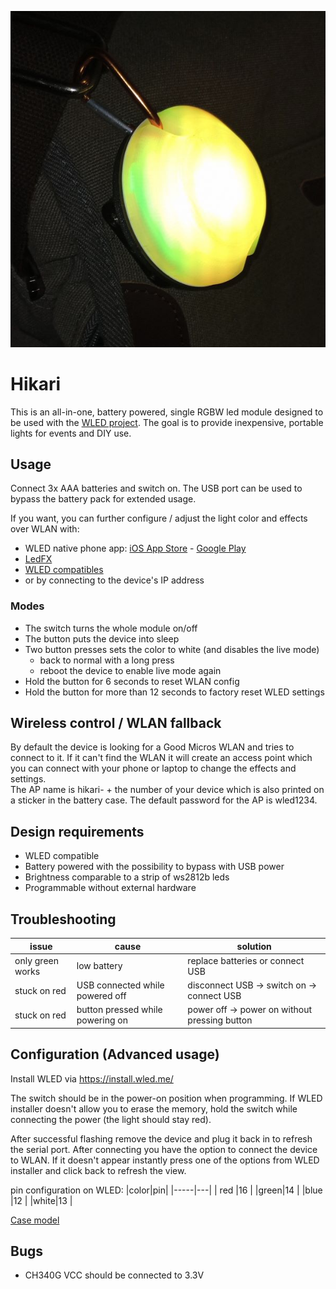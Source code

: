![badge](output/hikari.jpg)

# Hikari
This is an all-in-one, battery powered, single RGBW led module designed to be used with the [WLED project](https://wled.me).
The goal is to provide inexpensive, portable lights for events and DIY use.

## Usage
Connect 3x AAA batteries and switch on. The USB port can be used to bypass the battery pack for extended usage.

If you want, you can further configure / adjust the light color and effects over WLAN with:
* WLED native phone app: [iOS App Store](https://apps.apple.com/us/app/wled-native/id6446207239) - [Google Play](https://play.google.com/store/apps/details?id=ca.cgagnier.wlednativeandroid)
* [LedFX](https://www.ledfx.app/) 
* [WLED compatibles](https://github.com/Aircoookie/WLED#-supported-light-control-interfaces)
* or by connecting to the device's IP address

### Modes  
* The switch turns the whole module on/off
* The button puts the device into sleep
* Two button presses sets the color to white (and disables the live mode)
    * back to normal with a long press
    * reboot the device to enable live mode again
* Hold the button for 6 seconds to reset WLAN config
* Hold the button for more than 12 seconds to factory reset WLED settings

## Wireless control / WLAN fallback
By default the device is looking for a Good Micros WLAN and tries to connect to it. 
If it can't find the WLAN it will create an access point which you can connect with your phone or laptop to change the effects and settings.  
The AP name is hikari- + the number of your device which is also printed on a sticker in the battery case. The default password for the AP is wled1234.

## Design requirements
* WLED compatible
* Battery powered with the possibility to bypass with USB power
* Brightness comparable to a strip of ws2812b leds
* Programmable without external hardware


## Troubleshooting
|issue|cause|solution|
|-----|-----|--------|
|only green works| low battery| replace batteries or connect USB|
|stuck on red| USB connected while powered off| disconnect USB -> switch on -> connect USB|
|stuck on red| button pressed while powering on| power off -> power on without pressing button|

## Configuration (Advanced usage)
Install WLED via https://install.wled.me/  

The switch should be in the power-on position when programming.
If WLED installer doesn't allow you to erase the memory, hold the switch while connecting the power (the light should stay red).  

After successful flashing remove the device and plug it back in to refresh the serial port. After connecting you have the option to connect the device to WLAN. If it doesn't appear instantly press one of the options from WLED installer and click back to refresh the view.

pin configuration on WLED:
|color|pin|
|-----|---|
| red |16 |
|green|14 |
|blue |12 |
|white|13 |

[Case model](https://cad.onshape.com/documents/9da918a63413a7b839d4e473/w/a43791fa43f813add74c9832/e/dfbc73c4b037cd1ff73a47b7)

## Bugs
* CH340G VCC should be connected to 3.3V
